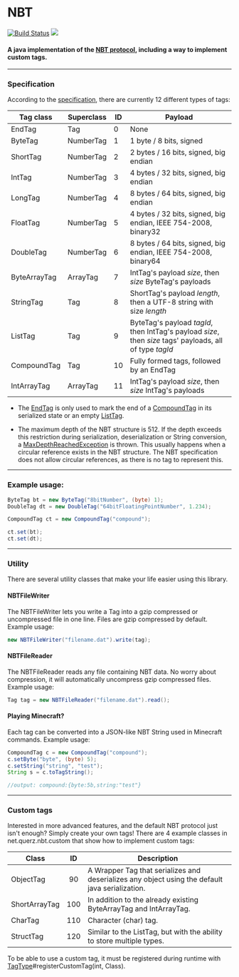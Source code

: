 # NBT
[![Build Status](https://travis-ci.org/Querz/NBT.svg?branch=master)](https://travis-ci.org/Querz/NBT) [![](https://jitpack.io/v/Querz/NBT.svg)](https://jitpack.io/#Querz/NBT)
#### A java implementation of the [NBT protocol](http://minecraft.gamepedia.com/NBT_format), including a way to implement custom tags.
---
### Specification
According to the [specification](http://minecraft.gamepedia.com/NBT_format), there are currently 12 different types of tags:

| Tag class    | Superclass | ID | Payload |
| ---------    | ---------- | -- | ----------- |
| EndTag       | Tag        | 0  | None |
| ByteTag      | NumberTag  | 1  | 1 byte / 8 bits, signed |
| ShortTag     | NumberTag  | 2  | 2 bytes / 16 bits, signed, big endian |
| IntTag       | NumberTag  | 3  | 4 bytes / 32 bits, signed, big endian |
| LongTag      | NumberTag  | 4  | 8 bytes / 64 bits, signed, big endian |
| FloatTag     | NumberTag  | 5  | 4 bytes / 32 bits, signed, big endian, IEEE 754-2008, binary32 |
| DoubleTag    | NumberTag  | 6  | 8 bytes / 64 bits, signed, big endian, IEEE 754-2008, binary64 |
| ByteArrayTag | ArrayTag   | 7  | IntTag's payload *size*, then *size* ByteTag's payloads |
| StringTag    | Tag        | 8  | ShortTag's payload *length*, then a UTF-8 string with size *length* |
| ListTag      | Tag        | 9  | ByteTag's payload *tagId*, then IntTag's payload *size*, then *size* tags' payloads, all of type *tagId* |
| CompoundTag  | Tag        | 10 | Fully formed tags, followed by an EndTag |
| IntArrayTag  | ArrayTag   | 11 | IntTag's payload *size*, then *size* IntTag's payloads |

* The [EndTag](https://github.com/Querz/NBT/blob/master/src/main/java/net/querz/nbt/EndTag.java) is only used to mark the end of a [CompoundTag](https://github.com/Querz/NBT/blob/master/src/main/java/net/querz/nbt/CompoundTag.java) in its serialized state or an empty [ListTag](https://github.com/Querz/NBT/blob/master/src/main/java/net/querz/nbt/ListTag.java).

* The maximum depth of the NBT structure is 512. If the depth exceeds this restriction during serialization, deserialization or String conversion, a [MaxDepthReachedException](https://github.com/Querz/NBT/blob/master/src/main/java/net/querz/nbt/MaxDepthReachedException.java) is thrown. This usually happens when a circular reference exists in the NBT structure. The NBT specification does not allow circular references, as there is no tag to represent this.

---
### Example usage:
```java
ByteTag bt = new ByteTag("8bitNumber", (byte) 1);
DoubleTag dt = new DoubleTag("64bitFloatingPointNumber", 1.234);

CompoundTag ct = new CompoundTag("compound");

ct.set(bt);
ct.set(dt);
```
---
### Utility
There are several utility classes that make your life easier using this library.
#### NBTFileWriter
The NBTFileWriter lets you write a Tag into a gzip compressed or uncompressed file in one line. Files are gzip compressed by default.
Example usage:
```java
new NBTFileWriter("filename.dat").write(tag);
```
#### NBTFileReader
The NBTFileReader reads any file containing NBT data. No worry about compression, it will automatically uncompress gzip compressed files.
Example usage:
```java
Tag tag = new NBTFileReader("filename.dat").read();
```
#### Playing Minecraft?
Each tag can be converted into a JSON-like NBT String used in Minecraft commands.
Example usage:
```java
CompoundTag c = new CompoundTag("compound");
c.setByte("byte", (byte) 5);
c.setString("string", "test");
String s = c.toTagString();

//output: compound:{byte:5b,string:"test"}
```
---
### Custom tags
Interested in more advanced features, and the default NBT protocol just isn't enough? Simply create your own tags!
There are 4 example classes in net.querz.nbt.custom that show how to implement custom tags:

| Class         | ID  | Description |
| ------------- | :-: | ----------- |
| ObjectTag     | 90  | A Wrapper Tag that serializes and deserializes any object using the default java serialization. |
| ShortArrayTag | 100 | In addition to the already existing ByteArrayTag and IntArrayTag. |
| CharTag       | 110 | Character (char) tag. |
| StructTag     | 120 | Similar to the ListTag, but with the ability to store multiple types. |

To be able to use a custom tag, it must be registered during runtime with [TagType](https://github.com/Querz/NBT/blob/master/src/main/java/net/querz/nbt/TagType.java)#registerCustomTag(int, Class).
